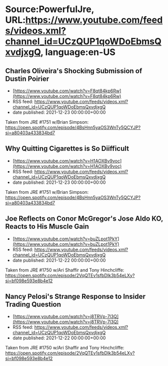 # Source:PowerfulJre, URL:https://www.youtube.com/feeds/videos.xml?channel_id=UCzQUP1qoWDoEbmsQxvdjxgQ, language:en-US

## Charles Oliveira's Shocking Submission of Dustin Poirier
 - [https://www.youtube.com/watch?v=F8qt84kp6Rw](https://www.youtube.com/watch?v=F8qt84kp6Rw)
 - RSS feed: https://www.youtube.com/feeds/videos.xml?channel_id=UCzQUP1qoWDoEbmsQxvdjxgQ
 - date published: 2021-12-23 00:00:00+00:00

Taken from JRE #1751 w/Brian Simpson:
https://open.spotify.com/episode/4BsHnn5yaOS3WnTy5QCYJP?si=a80403a433834bd7

## Why Quitting Cigarettes is So Diifficult
 - [https://www.youtube.com/watch?v=H1AOXBv9voc](https://www.youtube.com/watch?v=H1AOXBv9voc)
 - RSS feed: https://www.youtube.com/feeds/videos.xml?channel_id=UCzQUP1qoWDoEbmsQxvdjxgQ
 - date published: 2021-12-23 00:00:00+00:00

Taken from JRE #1751 w/Brian Simpson:
https://open.spotify.com/episode/4BsHnn5yaOS3WnTy5QCYJP?si=a80403a433834bd7

## Joe Reflects on Conor McGregor's Jose Aldo KO, Reacts to His Muscle Gain
 - [https://www.youtube.com/watch?v=buZLpot1PkY](https://www.youtube.com/watch?v=buZLpot1PkY)
 - RSS feed: https://www.youtube.com/feeds/videos.xml?channel_id=UCzQUP1qoWDoEbmsQxvdjxgQ
 - date published: 2021-12-22 00:00:00+00:00

Taken from JRE #1750 w/Ari Shaffir and Tony Hinchcliffe:
https://open.spotify.com/episode/2VqQTEv1sfbDIk3b54eLXy?si=bf098e593e8b4e12

## Nancy Pelosi's Strange Response to Insider Trading Question
 - [https://www.youtube.com/watch?v=j8TRVp-7l3Q](https://www.youtube.com/watch?v=j8TRVp-7l3Q)
 - RSS feed: https://www.youtube.com/feeds/videos.xml?channel_id=UCzQUP1qoWDoEbmsQxvdjxgQ
 - date published: 2021-12-22 00:00:00+00:00

Taken from JRE #1750 w/Ari Shaffir and Tony Hinchcliffe:
https://open.spotify.com/episode/2VqQTEv1sfbDIk3b54eLXy?si=bf098e593e8b4e12

